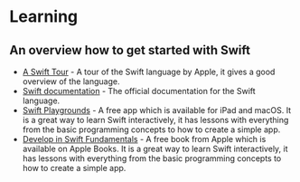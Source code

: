 # Learning

## An overview how to get started with Swift

- [A Swift Tour][a-swift-tour] - A tour of the Swift language by Apple, it gives a good overview of the language.
- [Swift documentation][swift-documentation] - The official documentation for the Swift language.
- [Swift Playgrounds][swift-playground] - A free app which is available for iPad and macOS.
  It is a great way to learn Swift interactively, it has lessons with everything from the basic programming concepts to how to create a simple app.
- [Develop in Swift Fundamentals][develop-in-swift-fundamentals] - A free book from Apple which is available on Apple Books.
  It is a great way to learn Swift interactively, it has lessons with everything from the basic programming concepts to how to create a simple app.

[a-swift-tour]: https://docs.swift.org/swift-book/documentation/the-swift-programming-language/guidedtour/
[swift-documentation]: https://www.swift.org/documentation/
[swift-playground]: https://www.apple.com/swift/playgrounds/
[develop-in-swift-fundamentals]: https://books.apple.com/us/book/develop-in-swift-fundamentals/id1581182804
